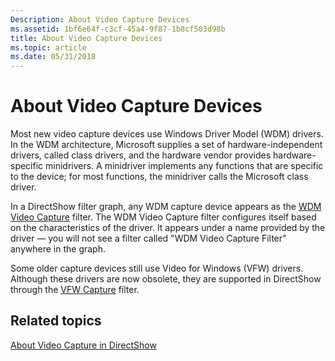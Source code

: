 ```yaml
---
Description: About Video Capture Devices
ms.assetid: 1bf6e64f-c3cf-45a4-9f87-1b8cf503d98b
title: About Video Capture Devices
ms.topic: article
ms.date: 05/31/2018
---
```


# About Video Capture Devices

Most new video capture devices use Windows Driver Model (WDM) drivers. In the WDM architecture, Microsoft supplies a set of hardware-independent drivers, called class drivers, and the hardware vendor provides hardware-specific minidrivers. A minidriver implements any functions that are specific to the device; for most functions, the minidriver calls the Microsoft class driver.

In a DirectShow filter graph, any WDM capture device appears as the [WDM Video Capture](wdm-video-capture-filter.md) filter. The WDM Video Capture filter configures itself based on the characteristics of the driver. It appears under a name provided by the driver — you will not see a filter called "WDM Video Capture Filter" anywhere in the graph.

Some older capture devices still use Video for Windows (VFW) drivers. Although these drivers are now obsolete, they are supported in DirectShow through the [VFW Capture](vfw-capture-filter.md) filter.

## Related topics

<dl> <dt>

[About Video Capture in DirectShow](about-video-capture-in-directshow.md)
</dt> </dl>

 

 



